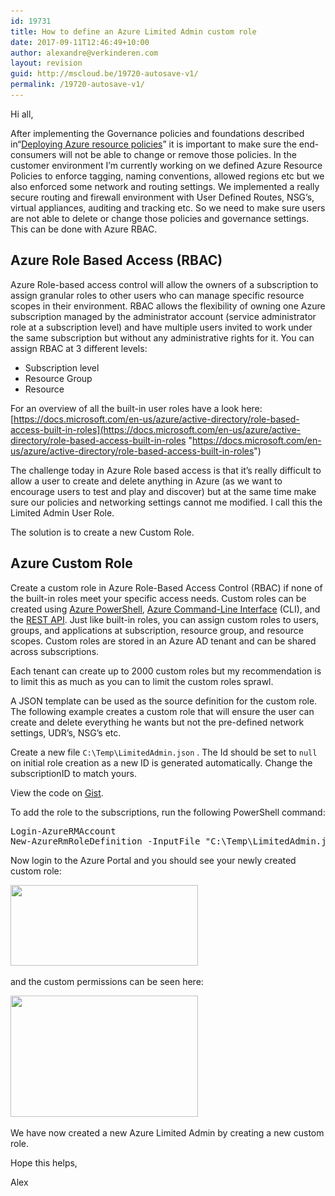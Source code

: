 ```yaml
---
id: 19731
title: How to define an Azure Limited Admin custom role
date: 2017-09-11T12:46:49+10:00
author: alexandre@verkinderen.com
layout: revision
guid: http://mscloud.be/19720-autosave-v1/
permalink: /19720-autosave-v1/
---
```

Hi all,

After implementing the Governance policies and foundations described in“<a href="http://mscloud.be/deploying-azure-resource-policies/" target="_blank" rel="noopener">Deploying Azure resource policies</a>” it is important to make sure the end-consumers will not be able to change or remove those policies. In the customer environment I’m currently working on we defined Azure Resource Policies to enforce tagging, naming conventions, allowed regions etc but we also enforced some network and routing settings. We implemented a really secure routing and firewall environment with User Defined Routes, NSG’s, virtual appliances, auditing and tracking etc. So we need to make sure users are not able to delete or change those policies and governance settings. This can be done with Azure RBAC.

## Azure Role Based Access (RBAC)

Azure Role-based access control will allow the owners of a subscription to assign granular roles to other users who can manage specific resource scopes in their environment. RBAC allows the flexibility of owning one Azure subscription managed by the administrator account (service administrator role at a subscription level) and have multiple users invited to work under the same subscription but without any administrative rights for it. You can assign RBAC at 3 different levels:

  * Subscription level
  * Resource Group
  * Resource

For an overview of all the built-in user roles have a look here: [https://docs.microsoft.com/en-us/azure/active-directory/role-based-access-built-in-roles](https://docs.microsoft.com/en-us/azure/active-directory/role-based-access-built-in-roles "https://docs.microsoft.com/en-us/azure/active-directory/role-based-access-built-in-roles")

The challenge today in Azure Role based access is that it’s really difficult to allow a user to create and delete anything in Azure (as we want to encourage users to test and play and discover) but at the same time make sure our policies and networking settings cannot me modified. I call this the Limited Admin User Role.

The solution is to create a new Custom Role.

## Azure Custom Role

Create a custom role in Azure Role-Based Access Control (RBAC) if none of the built-in roles meet your specific access needs. Custom roles can be created using [Azure PowerShell](https://docs.microsoft.com/en-us/azure/active-directory/role-based-access-control-manage-access-powershell), [Azure Command-Line Interface](https://docs.microsoft.com/en-us/azure/active-directory/role-based-access-control-manage-access-azure-cli) (CLI), and the [REST API](https://docs.microsoft.com/en-us/azure/active-directory/role-based-access-control-manage-access-rest). Just like built-in roles, you can assign custom roles to users, groups, and applications at subscription, resource group, and resource scopes. Custom roles are stored in an Azure AD tenant and can be shared across subscriptions.

Each tenant can create up to 2000 custom roles but my recommendation is to limit this as much as you can to limit the custom roles sprawl.

A JSON template can be used as the source definition for the custom role. The following example creates a custom role that will ensure the user can create and delete everything he wants but not the pre-defined network settings, UDR’s, NSG’s etc.

Create a new file `C:\Temp\LimitedAdmin.json` . The Id should be set to `null` on initial role creation as a new ID is generated automatically. Change the subscriptionID to match yours.

<div class="oembed-gist">
  <noscript>
    View the code on <a href="https://gist.github.com/averkinderen/af43d9e4c5d434356c8a0d3d99c3cdbd">Gist</a>.
  </noscript>
</div>

<p class="lf-text-block lf-block" data-lf-anchor-id="0d84286d56b8241b590d2d46b500c157:0">
  To add the role to the subscriptions, run the following PowerShell command:
</p>

<pre class="lang:ps decode:true ">Login-AzureRMAccount
New-AzureRmRoleDefinition -InputFile "C:\Temp\LimitedAdmin.json"</pre>

<p data-lf-anchor-id="0d84286d56b8241b590d2d46b500c157:0">
  Now login to the Azure Portal and you should see your newly created custom role:
</p>

<p data-lf-anchor-id="0d84286d56b8241b590d2d46b500c157:0">
  <img class="alignnone size-medium wp-image-19724" src="/wp-content/uploads/2017/09/limitedadmin-300x129.png" alt="" width="300" height="129" srcset="/wp-content/uploads/2017/09/limitedadmin-300x129.png 300w, /wp-content/uploads/2017/09/limitedadmin-768x331.png 768w, /wp-content/uploads/2017/09/limitedadmin.png 809w" sizes="(max-width: 300px) 100vw, 300px" />
</p>

<p data-lf-anchor-id="0d84286d56b8241b590d2d46b500c157:0">
  and the custom permissions can be seen here:
</p>

<p data-lf-anchor-id="0d84286d56b8241b590d2d46b500c157:0">
  <img class="alignnone size-medium wp-image-19725" src="/wp-content/uploads/2017/09/permissions-300x194.png" alt="" width="300" height="194" srcset="/wp-content/uploads/2017/09/permissions-300x194.png 300w, /wp-content/uploads/2017/09/permissions-768x497.png 768w, /wp-content/uploads/2017/09/permissions-1024x662.png 1024w, /wp-content/uploads/2017/09/permissions.png 1437w" sizes="(max-width: 300px) 100vw, 300px" />
</p>

<p data-lf-anchor-id="0d84286d56b8241b590d2d46b500c157:0">
  We have now created a new Azure Limited Admin by creating a new custom role.
</p>

<p data-lf-anchor-id="0d84286d56b8241b590d2d46b500c157:0">
  Hope this helps,
</p>

<p data-lf-anchor-id="0d84286d56b8241b590d2d46b500c157:0">
  Alex
</p>